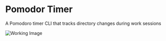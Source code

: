 # Pomodor Timer

A Pomodoro timer CLI that tracks directory changes during work sessions

![Working Image](https://cloud-49kpi0bma-hack-club-bot.vercel.app/0image.png)
